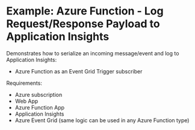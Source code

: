 # Example: Azure Function - Log Request/Response Payload to Application Insights

Demonstrates how to serialize an incoming message/event and log to Application Insights:
* Azure Function as an Event Grid Trigger subscriber

Requirements:
* Azure subscription
* Web App
* Azure Function App
* Application Insights
* Azure Event Grid (same logic can be used in any Azure Function type)